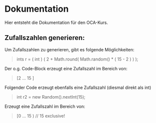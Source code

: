 # Dokumentation

Hier entsteht die Dokumentation für den OCA-Kurs.

## Zufallszahlen generieren:

Um Zufallszahlen zu generieren, gibt es folgende Möglichkeiten:
> ints r = ( int ) ( 2 + Math.round( Math.random() * ( 15 - 2 ) ) );

Der o.g. Code-Block erzeugt eine Zufallszahl im Bereich von:
> [2 ... 15 ]

Folgender Code erzeugt ebenfalls eine Zufallszahl (diesmal direkt als int)
> int r2 = new Random().nextInt(15);

Erzeugt eine Zufallszahl im Bereich von:
> [0 ... 15 ) // 15 exclusive!
